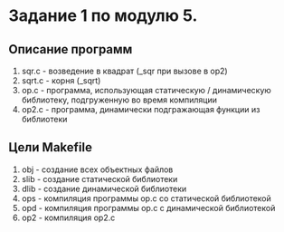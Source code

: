 # Задание 1 по модулю 5.

## Описание программ
1. sqr.c - возведение в квадрат (_sqr при вызове в op2)
2. sqrt.c - корня (_sqrt)
3. op.c - программа, использующая статическую / динамическую библиотеку, подгруженную во время компиляции
4. op2.c - программа, динамически подгражающая функции из библиотеки

## Цели Makefile
1. obj - создание всех объектных файлов
2. slib - создание статической библиотеки
3. dlib - создание динамической библиотеки
4. ops - компиляция программы op.c со статической библиотекой
5. opd - компиляция программы op.c с динамической библиотекой
6. op2 - компиляция op2.c
